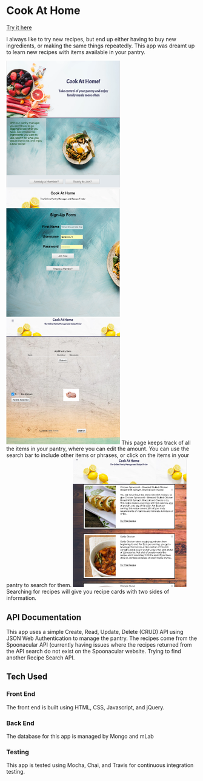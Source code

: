 # Cook At Home 

[Try it here](https://agile-mountain-17088.herokuapp.com/index.html "Cook At Home")

I always like to try new recipes, but end up either having to buy new ingredients, or making the same things repeatedly.  This app was dreamt up to learn new recipes with items available in your pantry.

<img src="screenshots/landing-page.PNG" width=300 alt="landing page">

<img src="screenshots/sign-up-page.PNG" width=300 alt="sign up page">


<img src="screenshots/pantry-page.PNG" width=300 alt="pantry page">
This page keeps track of all the items in your pantry, where you can edit the amount.  You can use the search bar to include other items or phrases, or click on the items in your pantry to search for them.


<img src="screenshots/recipe-search-page.PNG" width=300 alt="recipe search page">
Searching for recipes will give you recipe cards with two sides of information.


## API Documentation
This app uses a simple Create, Read, Update, Delete (CRUD) API using JSON Web Authentication to manage the pantry.  The recipes come from the Spoonacular API (currently having issues where the recipes returned from the API search do not exist on the Spoonacular website. Trying to find another Recipe Search API.

## Tech Used

### Front End
The front end is built using HTML, CSS, Javascript, and jQuery.

### Back End
The database for this app is managed by Mongo and mLab

### Testing
This app is tested using Mocha, Chai, and Travis for continuous integration testing.

